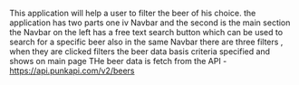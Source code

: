 This application will help a user to filter the beer of his choice.
the application has two parts one iv Navbar and the second is the main section
the Navbar on the left has a free text search button which can be used to search for a specific beer
also in the same  Navbar there are three filters , when they are clicked filters the beer data basis criteria specified and shows on main page
THe beer data is fetch from the API - https://api.punkapi.com/v2/beers


